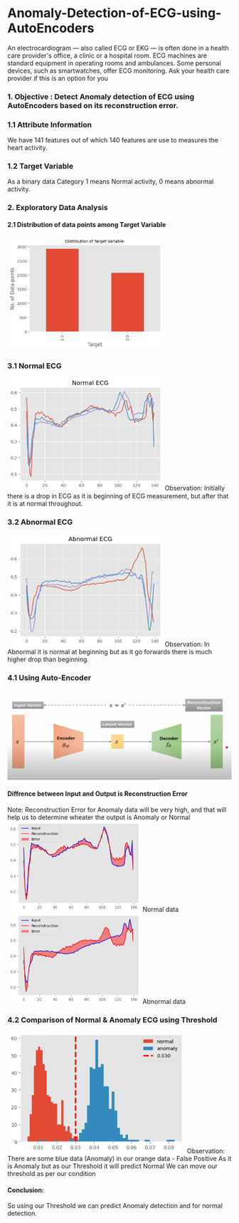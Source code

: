 # Anomaly-Detection-of-ECG-using-AutoEncoders
An electrocardiogram — also called ECG or EKG — is often done in a health care provider's office, a clinic or a hospital room. ECG machines are standard equipment in operating rooms and ambulances. Some personal devices, such as smartwatches, offer ECG monitoring. Ask your health care provider if this is an option for you
### 1. Objective : Detect Anomaly detection of ECG using AutoEncoders based on its reconstruction error.

### 1.1 Attribute Information
We have 141 features out of which 140 features are use to measures the heart activity.
### 1.2 Target Variable
As a binary data Category 1 means Normal activity, 0 means abnormal activity.

### 2. Exploratory Data Analysis 
#### 2.1 Distribution of data points among Target Variable
<img src="Distribution_target_var.png" width="350"/>

### 3.1 Normal ECG
<img src="Normal ecg.png" width="350"/>
Observation: Initially there is a drop in ECG as it is beginning of ECG measurement, but after that it is at normal throughout.

### 3.2  Abnormal ECG 
<img src="Abnormal ECG.png" width="350"/>
Observation: In Abnormal it is normal at beginning but as it go forwards there is much higher drop than beginning.

### 4.1 Using Auto-Encoder
<img src="Auto-encoder.png" width="650"/>

#### Diffrence between Input and Output is Reconstruction Error
Note: Reconstruction Error for Anomaly data will be very high, and that will help us to determine wheater the output is Anomaly or Normal
<img src="Normal_data.png" width="300"/>
Normal data
<img src="Abnormaldata.png" width="300"/>
Abnormal data

### 4.2 Comparison of Normal & Anomaly ECG using Threshold
<img src="Comparison_data.png" width="400"/>
Observation:
There are some blue data (Anomaly) in our orange data - False Positive
As it is Anomaly but as our Threshold it will predict Normal
We can move our threshold as per our condition

#### Conclusion:

So using our Threshold we can predict Anomaly detection and for normal detection.
